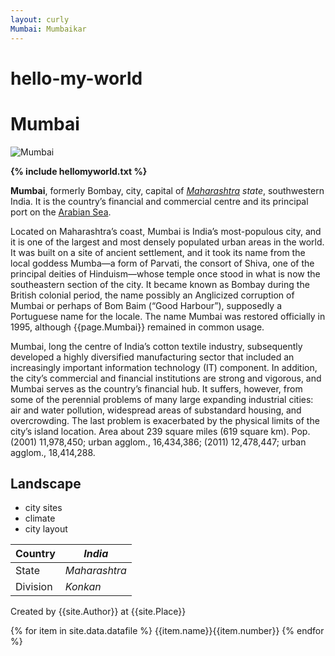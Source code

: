 ```yaml
---
layout: curly
Mumbai: Mumbaikar
---
```


# hello-my-world
# Mumbai #
![Mumbai](https://www.telegraph.co.uk/content/dam/Travel/Destinations/Asia/India/Mumbai/gateway-of-india-mumbai-xlarge.jpg?imwidth=640)


**{% include hellomyworld.txt %}**

**Mumbai**, formerly Bombay, city, capital of _[Maharashtra](https://www.britannica.com/place/Maharashtra) state_, southwestern India. It is the country’s financial and commercial centre and its principal port on the [Arabian Sea](https://www.britannica.com/place/Arabian-Sea).

Located on Maharashtra’s coast, Mumbai is India’s most-populous city, and it is one of the largest and most densely populated urban areas in the world. It was built on a site of ancient settlement, and it took its name from the local goddess Mumba—a form of Parvati, the consort of Shiva, one of the principal deities of Hinduism—whose temple once stood in what is now the southeastern section of the city. It became known as Bombay during the British colonial period, the name possibly an Anglicized corruption of Mumbai or perhaps of Bom Baim (“Good Harbour”), supposedly a Portuguese name for the locale. The name Mumbai was restored officially in 1995, although {{page.Mumbai}} remained in common usage.

Mumbai, long the centre of India’s cotton textile industry, subsequently developed a highly diversified manufacturing sector that included an increasingly important information technology (IT) component. In addition, the city’s commercial and financial institutions are strong and vigorous, and Mumbai serves as the country’s financial hub. It suffers, however, from some of the perennial problems of many large expanding industrial cities: air and water pollution, widespread areas of substandard housing, and overcrowding. The last problem is exacerbated by the physical limits of the city’s island location. Area about 239 square miles (619 square km). Pop. (2001) 11,978,450; urban agglom., 16,434,386; (2011) 12,478,447; urban agglom., 18,414,288.

## Landscape ##

-  city sites
-  climate
-  city layout


|Country |_India_|
|---     |--  |
|State   |_Maharashtra_|
|Division|_Konkan_|


Created by {{site.Author}} at {{site.Place}}

{% for item in site.data.datafile %}
{{item.name}}{{item.number}}
{% endfor %}
